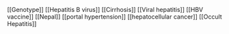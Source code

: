 [[Genotype]]
[[Hepatitis B virus]]
[[Cirrhosis]]
[[Viral hepatitis]]
[[HBV vaccine]]
[[Nepal]]
[[portal hypertension]]
[[hepatocellular cancer]]
[[Occult Hepatitis]]
